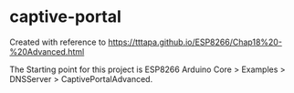 # captive-portal

Created with reference to https://tttapa.github.io/ESP8266/Chap18%20-%20Advanced.html

The Starting point for this project is ESP8266 Arduino Core > Examples > DNSServer > CaptivePortalAdvanced.
